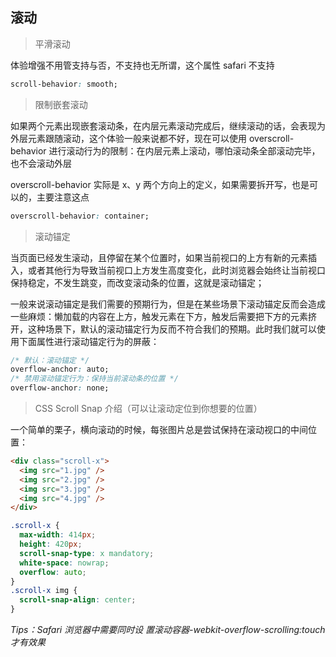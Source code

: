 ## 滚动

> 平滑滚动

体验增强不用管支持与否，不支持也无所谓，这个属性 safari 不支持

```css
scroll-behavior: smooth;
```

> 限制嵌套滚动

如果两个元素出现嵌套滚动条，在内层元素滚动完成后，继续滚动的话，会表现为外层元素跟随滚动，这个体验一般来说都不好，现在可以使用 overscroll-behavior 进行滚动行为的限制：在内层元素上滚动，哪怕滚动条全部滚动完毕，也不会滚动外层

overscroll-behavior 实际是 x、y 两个方向上的定义，如果需要拆开写，也是可以的，主要注意这点

```css
overscroll-behavior: container;
```

> 滚动锚定

当页面已经发生滚动，且停留在某个位置时，如果当前视口的上方有新的元素插入，或者其他行为导致当前视口上方发生高度变化，此时浏览器会始终让当前视口保持稳定，不发生跳变，而改变滚动条的位置，这就是滚动锚定；

一般来说滚动锚定是我们需要的预期行为，但是在某些场景下滚动锚定反而会造成一些麻烦：懒加载的内容在上方，触发元素在下方，触发后需要把下方的元素挤开，这种场景下，默认的滚动锚定行为反而不符合我们的预期。此时我们就可以使用下面属性进行滚动锚定行为的屏蔽：

```css
/* 默认：滚动锚定 */
overflow-anchor: auto;
/* 禁用滚动锚定行为：保持当前滚动条的位置 */
overflow-anchor: none;
```

> CSS Scroll Snap 介绍（可以让滚动定位到你想要的位置）

一个简单的栗子，横向滚动的时候，每张图片总是尝试保持在滚动视口的中间位置：

```html
<div class="scroll-x">
  <img src="1.jpg" />
  <img src="2.jpg" />
  <img src="3.jpg" />
  <img src="4.jpg" />
</div>
```

```css
.scroll-x {
  max-width: 414px;
  height: 420px;
  scroll-snap-type: x mandatory;
  white-space: nowrap;
  overflow: auto;
}
.scroll-x img {
  scroll-snap-align: center;
}
```

_Tips：Safari 浏览器中需要同时设 置滚动容器-webkit-overflow-scrolling:touch 才有效果_
